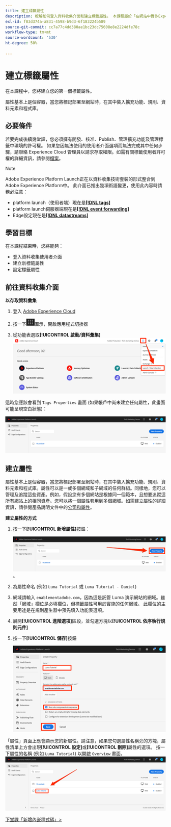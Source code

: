 ```yaml
---
title: 建立標籤屬性
description: 瞭解如何登入資料收集介面和建立標籤屬性。 本課程屬於「在網站中實作Experience Cloud」教學課程的一部分。
exl-id: f83d374a-a831-4598-b9d3-6f183224b589
source-git-commit: cc7a77c4dd380ae1bc23dc75608e8e2224dfe78c
workflow-type: tm+mt
source-wordcount: '530'
ht-degree: 50%

---
```


# 建立標籤屬性

在本課程中，您將建立您的第一個標籤屬性。

屬性基本上是個容器，當您將標記部署至網站時，在其中裝入擴充功能、規則、資料元素和程式庫。

## 必要條件

若要完成後續幾堂課，您必須擁有開發、核准、Publish、管理擴充功能及管理標籤中環境的許可權。 如果您因無法使用的使用者介面選項而無法完成其中任何步驟，請聯絡 Experience Cloud 管理員以請求存取權限。如需有關標籤使用者許可權的詳細資訊，請參閱[檔案](https://experienceleague.adobe.com/docs/experience-platform/tags/admin/user-permissions.html?lang=zh-Hant)。

>[!NOTE]
>
>Adobe Experience Platform Launch正在以資料收集技術套裝的形式整合到Adobe Experience Platform中。 此介面已推出幾項術語變更，使用此內容時請務必注意：
>
> * platform launch（使用者端）現在是&#x200B;**[[!DNL tags]](https://experienceleague.adobe.com/docs/experience-platform/tags/home.html?lang=zh-Hant)**
> * platform launch伺服器端現在是&#x200B;**[[!DNL event forwarding]](https://experienceleague.adobe.com/docs/experience-platform/tags/event-forwarding/overview.html?lang=zh-Hant)**
> * Edge設定現在是&#x200B;**[[!DNL datastreams]](https://experienceleague.adobe.com/docs/experience-platform/edge/fundamentals/datastreams.html?lang=zh-Hant)**

## 學習目標

在本課程結束時，您將能夠：

* 登入資料收集使用者介面
* 建立新標籤屬性
* 設定標籤屬性

## 前往資料收集介面

**以存取資料彙集**

1. 登入 [Adobe Experience Cloud](https://experiencecloud.adobe.com)

1. 按一下![解決方案切換器圖示](images/launch-solutionSwitcher.png)圖示，開啟應用程式切換器

1. 從功能表選取&#x200B;**[!UICONTROL 啟動/資料彙集]** ![使用圖示開啟解決方案切換器，然後按一下[啟動/資料彙集] &#x200B;](images/launch-solutionSwitcherActivation.png)

這時您應該會看到 `Tags Properties` 畫面 (如果帳戶中尚未建立任何屬性，此畫面可能呈現空白狀態)：

![屬性畫面](images/launch-propertiesScreen.png)

## 建立屬性

屬性基本上是個容器，當您將標記部署至網站時，在其中裝入擴充功能、規則、資料元素和程式庫。屬性可以是一或多個網域和子網域的任何群組。同樣地，您可以管理及追蹤這些資產。例如，假設您有多個網站是根據同一個範本，且想要追蹤這所有網站上的相同資產。您可以將一個屬性套用到多個網域。如需建立屬性的詳細資訊，請參閱產品說明文件中的[公司和屬性](https://experienceleague.adobe.com/docs/experience-platform/tags/admin/companies-and-properties.html?lang=zh-Hant)。

**建立屬性的方式**

1. 按一下&#x200B;**[!UICONTROL 新增屬性]**&#x200B;按鈕：

   ![按一下「新增屬性」](images/launch-addNewProperty.png)。

1. 為屬性命名 (例如 `Luma Tutorial` 或 `Luma Tutorial - Daniel`)
1. 網域請輸入 `enablementadobe.com`，因為這是託管 Luma 演示網站的網域。雖然「網域」欄位是必填欄位，但標籤屬性可用於實施的任何網域。 此欄位的主要用途是在規則產生器中預先填入功能表選項。
1. 展開&#x200B;**[!UICONTROL 進階選項]**&#x200B;區段，並勾選方塊以&#x200B;**[!UICONTROL 依序執行規則元件]**
1. 按一下&#x200B;**[!UICONTROL 儲存]**&#x200B;按鈕

   ![建立新屬性](images/launch-newProperty.png)

「屬性」頁面上應會顯示您的新屬性。請注意，如果您勾選屬性名稱旁的方塊，屬性清單上方會出現&#x200B;**[!UICONTROL 設定]**&#x200B;或&#x200B;**[!UICONTROL 刪除]**&#x200B;屬性的選項。 按一下屬性的名稱 (例如 `Luma Tutorial`) 以開啟 `Overview` 畫面。![按一下屬性名稱以開啟](images/launch-openProperty.png)

[下堂課「新增內嵌程式碼」>](add-embed-code.md)
